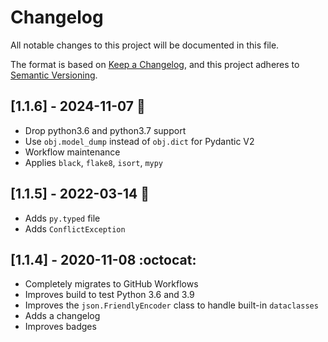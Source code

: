 # Changelog

All notable changes to this project will be documented in this file.

The format is based on [Keep a Changelog](https://keepachangelog.com/en/1.0.0/),
and this project adheres to [Semantic Versioning](https://semver.org/spec/v2.0.0.html).

## [1.1.6] - 2024-11-07 :snake:
- Drop python3.6 and python3.7 support
- Use `obj.model_dump` instead of `obj.dict` for Pydantic V2
- Workflow maintenance
- Applies `black`, `flake8`, `isort`, `mypy`

## [1.1.5] - 2022-03-14 :tulip:
- Adds `py.typed` file
- Adds `ConflictException`

## [1.1.4] - 2020-11-08 :octocat:
- Completely migrates to GitHub Workflows
- Improves build to test Python 3.6 and 3.9
- Improves the `json.FriendlyEncoder` class to handle built-in `dataclasses`
- Adds a changelog
- Improves badges
